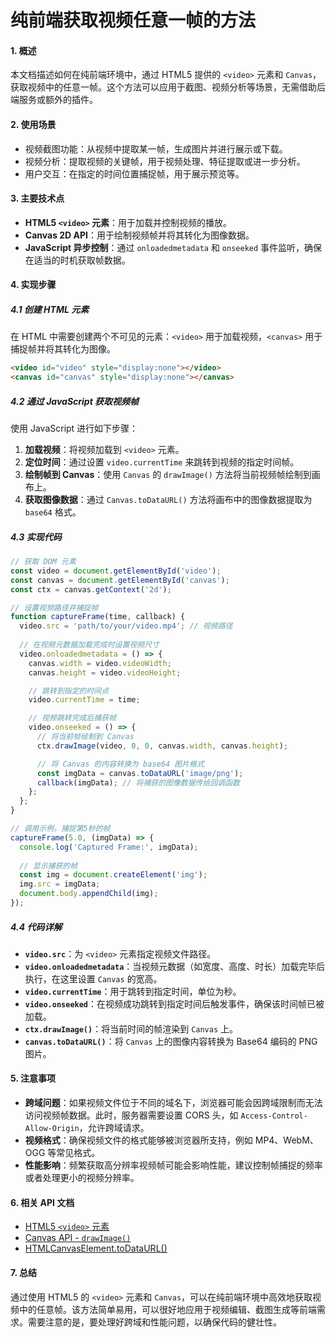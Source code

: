 # 纯前端获取视频任意一帧的方法

#### 1. 概述

本文档描述如何在纯前端环境中，通过 HTML5 提供的 `<video>` 元素和 `Canvas`，获取视频中的任意一帧。这个方法可以应用于截图、视频分析等场景，无需借助后端服务或额外的插件。

#### 2. 使用场景

- 视频截图功能：从视频中提取某一帧，生成图片并进行展示或下载。
- 视频分析：提取视频的关键帧，用于视频处理、特征提取或进一步分析。
- 用户交互：在指定的时间位置捕捉帧，用于展示预览等。

#### 3. 主要技术点

- **HTML5 `<video>` 元素**：用于加载并控制视频的播放。
- **Canvas 2D API**：用于绘制视频帧并将其转化为图像数据。
- **JavaScript 异步控制**：通过 `onloadedmetadata` 和 `onseeked` 事件监听，确保在适当的时机获取帧数据。

#### 4. 实现步骤

##### 4.1 创建 HTML 元素

在 HTML 中需要创建两个不可见的元素：`<video>` 用于加载视频，`<canvas>` 用于捕捉帧并将其转化为图像。

```html
<video id="video" style="display:none"></video>
<canvas id="canvas" style="display:none"></canvas>
```

##### 4.2 通过 JavaScript 获取视频帧

使用 JavaScript 进行如下步骤：
1. **加载视频**：将视频加载到 `<video>` 元素。
2. **定位时间**：通过设置 `video.currentTime` 来跳转到视频的指定时间帧。
3. **绘制帧到 Canvas**：使用 `Canvas` 的 `drawImage()` 方法将当前视频帧绘制到画布上。
4. **获取图像数据**：通过 `Canvas.toDataURL()` 方法将画布中的图像数据提取为 `base64` 格式。

##### 4.3 实现代码

```javascript
// 获取 DOM 元素
const video = document.getElementById('video');
const canvas = document.getElementById('canvas');
const ctx = canvas.getContext('2d');

// 设置视频路径并捕捉帧
function captureFrame(time, callback) {
  video.src = 'path/to/your/video.mp4'; // 视频路径
  
  // 在视频元数据加载完成时设置视频尺寸
  video.onloadedmetadata = () => {
    canvas.width = video.videoWidth;
    canvas.height = video.videoHeight;

    // 跳转到指定的时间点
    video.currentTime = time;

    // 视频跳转完成后捕获帧
    video.onseeked = () => {
      // 将当前帧绘制到 Canvas
      ctx.drawImage(video, 0, 0, canvas.width, canvas.height);

      // 将 Canvas 的内容转换为 base64 图片格式
      const imgData = canvas.toDataURL('image/png');
      callback(imgData); // 将捕获的图像数据传给回调函数
    };
  };
}

// 调用示例，捕捉第5秒的帧
captureFrame(5.0, (imgData) => {
  console.log('Captured Frame:', imgData);
  
  // 显示捕获的帧
  const img = document.createElement('img');
  img.src = imgData;
  document.body.appendChild(img);
});
```

##### 4.4 代码详解

- **`video.src`**：为 `<video>` 元素指定视频文件路径。
- **`video.onloadedmetadata`**：当视频元数据（如宽度、高度、时长）加载完毕后执行，在这里设置 `Canvas` 的宽高。
- **`video.currentTime`**：用于跳转到指定时间，单位为秒。
- **`video.onseeked`**：在视频成功跳转到指定时间后触发事件，确保该时间帧已被加载。
- **`ctx.drawImage()`**：将当前时间的帧渲染到 `Canvas` 上。
- **`canvas.toDataURL()`**：将 `Canvas` 上的图像内容转换为 Base64 编码的 PNG 图片。

#### 5. 注意事项

- **跨域问题**：如果视频文件位于不同的域名下，浏览器可能会因跨域限制而无法访问视频帧数据。此时，服务器需要设置 CORS 头，如 `Access-Control-Allow-Origin`，允许跨域请求。
- **视频格式**：确保视频文件的格式能够被浏览器所支持，例如 MP4、WebM、OGG 等常见格式。
- **性能影响**：频繁获取高分辨率视频帧可能会影响性能，建议控制帧捕捉的频率或者处理更小的视频分辨率。

#### 6. 相关 API 文档

- [HTML5 `<video>` 元素](https://developer.mozilla.org/en-US/docs/Web/HTML/Element/video)
- [Canvas API - `drawImage()`](https://developer.mozilla.org/en-US/docs/Web/API/CanvasRenderingContext2D/drawImage)
- [HTMLCanvasElement.toDataURL()](https://developer.mozilla.org/en-US/docs/Web/API/HTMLCanvasElement/toDataURL)

#### 7. 总结

通过使用 HTML5 的 `<video>` 元素和 `Canvas`，可以在纯前端环境中高效地获取视频中的任意帧。该方法简单易用，可以很好地应用于视频编辑、截图生成等前端需求。需要注意的是，要处理好跨域和性能问题，以确保代码的健壮性。